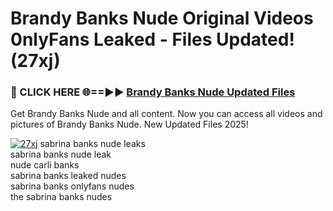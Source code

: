 # Brandy Banks Nude Original Videos 0nlyFans Leaked - Files Updated! (27xj)

<h3>🔴 CLICK HERE 🌐==►► <a href="https://tinyurl.com/4mcuefdz" rel="nofollow">Brandy Banks Nude Updated Files</a></h3>

Get Brandy Banks Nude and all content. Now you can access all videos and pictures of Brandy Banks Nude. New Updated Files 2025!

[![27xj](https://i.imgur.com/StAQSOY.gif)](https://tinyurl.com/4mcuefdz)
sabrina banks nude leaks<br>
sabrina banks nude leak<br>
nude carli banks<br>
sabrina banks leaked nudes<br>
sabrina banks onlyfans nudes<br>
the sabrina banks nudes